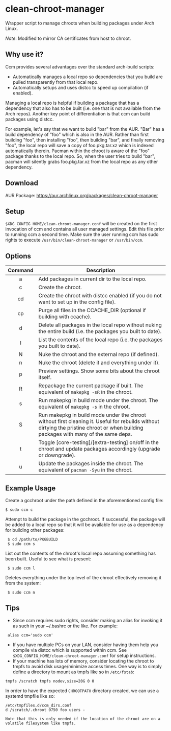 # clean-chroot-manager
Wrapper script to manage chroots when building packages under Arch Linux.

*Note*: Modified to mirror CA certificates from host to chroot.

## Why use it?
Ccm provides several advantages over the standard arch-build scripts:
* Automatically manages a local repo so dependencies that you build are pulled transparently from that local repo.
* Automatically setups and uses distcc to speed up compilation (if enabled).

Managing a local repo is helpful if building a package that has a dependency that also has to be built (i.e. one that is not available from the Arch repos). Another key point of differentiation is that ccm can build packages using distcc.

For example, let's say that we want to build "bar" from the AUR. "Bar" has a build dependency of "foo" which is also in the AUR. Rather than first building "foo", then installing "foo", then building "bar", and finally removing "foo", the local repo will save a copy of foo.pkg.tar.xz which is indexed automatically therein. Pacman within the chroot is aware of the "foo" package thanks to the local repo. So, when the user tries to build "bar", pacman will silently grabs foo.pkg.tar.xz from the local repo as any other dependency.

## Download
AUR Package: https://aur.archlinux.org/packages/clean-chroot-manager

## Setup
`$XDG_CONFIG_HOME/clean-chroot-manager.conf` will be created on the first invocation of ccm and contains all user managed settings. Edit this file prior to running ccm a second time. Make sure the user running ccm has sudo rights to execute `/usr/bin/clean-chroot-manager` or `/usr/bin/ccm`.

## Options
| Command | Description |
| :---: | --- |
| a | Add packages in current dir to the local repo. |
| c | Create the chroot. |
| cd | Create the chroot with distcc enabled (if you do not want to set up in the config file). |
| cp | Purge all files in the CCACHE_DIR (optional if building with ccache). |
| d | Delete all packages in the local repo without nuking the entire build (i.e. the packages you built to date). |
| l | List the contents of the local repo (i.e. the packages you built to date). |
| N | Nuke the chroot and the external repo (if defined). |
| n | Nuke the chroot (delete it and everything under it). |
| p | Preview settings. Show some bits about the chroot itself. |
| R | Repackage the current package if built. The equivalent of `makepkg -sR` in the chroot. |
| s | Run makepkg in build mode under the chroot. The equivalent of `makepkg -s` in the chroot. |
| S | Run makepkg in build mode under the chroot without first cleaning it. Useful for rebuilds without dirtying the pristine chroot or when building packages with many of the same deps. |
| t | Toggle [core-testing]/[extra-testing] on/off in the chroot and update packages accordingly (upgrade or downgrade). |
| u | Update the packages inside the chroot. The equivalent of `pacman -Syu` in the chroot. |

## Example Usage
Create a gcchroot under the path defined in the aforementioned config file:
```
$ sudo ccm c
```

Attempt to build the package in the gcchroot. If successful, the package will be added to a local repo so that it will be available for use as a dependency for building other packages:
```
 $ cd /path/to/PKGBUILD
 $ sudo ccm s
```

List out the contents of the chroot's local repo assuming something has been built. Useful to see what is present:
```
 $ sudo ccm l
```
Deletes everything under the top level of the chroot effectively removing it from the system:
```
 $ sudo ccm n
```

## Tips
* Since ccm requires sudo rights, consider making an alias for invoking it as such in your ~/.bashrc or the like. For example:

```
 alias ccm='sudo ccm'
```
* If you have multiple PCs on your LAN, consider having them help you compile via distcc which is supported within ccm. See `$XDG_CONFIG_HOME/clean-chroot-manager.conf` for setup instructions.
* If your machine has lots of memory, consider locating the chroot to tmpfs to avoid disk usage/minimize access times. One way is to simply define a directory to mount as tmpfs like so in `/etc/fstab`:

`tmpfs /scratch tmpfs nodev,size=20G 0 0`

In order to have the expected `CHROOTPATH` directory created, we can use a systemd tmpfile like so:
```
/etc/tmpfiles.d/ccm_dirs.conf
d /scratch/.chroot 0750 foo users -

Note that this is only needed if the location of the chroot are on a volatile filesystem like tmpfs.
```
